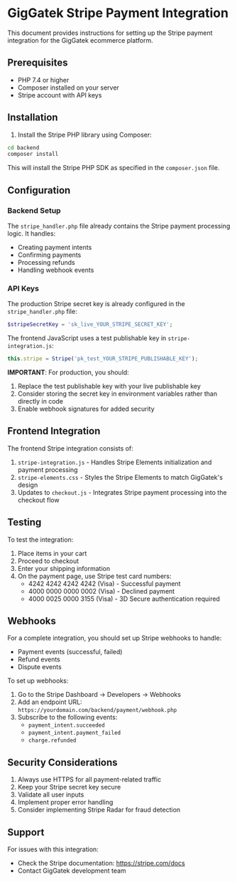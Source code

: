 # GigGatek Stripe Payment Integration

This document provides instructions for setting up the Stripe payment integration for the GigGatek ecommerce platform.

## Prerequisites

- PHP 7.4 or higher
- Composer installed on your server
- Stripe account with API keys

## Installation

1. Install the Stripe PHP library using Composer:

```bash
cd backend
composer install
```

This will install the Stripe PHP SDK as specified in the `composer.json` file.

## Configuration

### Backend Setup

The `stripe_handler.php` file already contains the Stripe payment processing logic. It handles:

- Creating payment intents
- Confirming payments
- Processing refunds
- Handling webhook events

### API Keys

The production Stripe secret key is already configured in the `stripe_handler.php` file:

```php
$stripeSecretKey = 'sk_live_YOUR_STRIPE_SECRET_KEY';
```

The frontend JavaScript uses a test publishable key in `stripe-integration.js`:

```javascript
this.stripe = Stripe('pk_test_YOUR_STRIPE_PUBLISHABLE_KEY');
```

**IMPORTANT**: For production, you should:
1. Replace the test publishable key with your live publishable key
2. Consider storing the secret key in environment variables rather than directly in code
3. Enable webhook signatures for added security

## Frontend Integration

The frontend Stripe integration consists of:

1. `stripe-integration.js` - Handles Stripe Elements initialization and payment processing
2. `stripe-elements.css` - Styles the Stripe Elements to match GigGatek's design
3. Updates to `checkout.js` - Integrates Stripe payment processing into the checkout flow

## Testing

To test the integration:

1. Place items in your cart
2. Proceed to checkout
3. Enter your shipping information
4. On the payment page, use Stripe test card numbers:
   - 4242 4242 4242 4242 (Visa) - Successful payment
   - 4000 0000 0000 0002 (Visa) - Declined payment
   - 4000 0025 0000 3155 (Visa) - 3D Secure authentication required

## Webhooks

For a complete integration, you should set up Stripe webhooks to handle:

- Payment events (successful, failed)
- Refund events
- Dispute events

To set up webhooks:

1. Go to the Stripe Dashboard -> Developers -> Webhooks
2. Add an endpoint URL: `https://yourdomain.com/backend/payment/webhook.php`
3. Subscribe to the following events:
   - `payment_intent.succeeded`
   - `payment_intent.payment_failed`
   - `charge.refunded`

## Security Considerations

1. Always use HTTPS for all payment-related traffic
2. Keep your Stripe secret key secure
3. Validate all user inputs
4. Implement proper error handling
5. Consider implementing Stripe Radar for fraud detection

## Support

For issues with this integration:
- Check the Stripe documentation: https://stripe.com/docs
- Contact GigGatek development team
